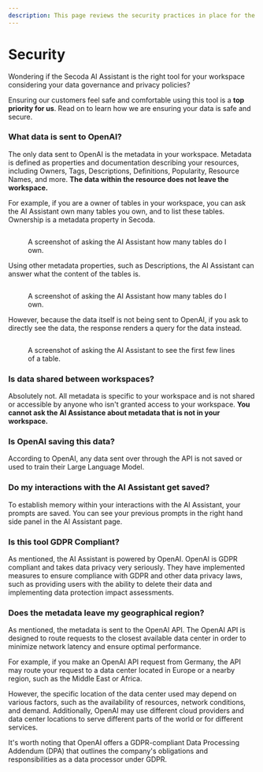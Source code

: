 ```yaml
---
description: This page reviews the security practices in place for the AI Assistant.
---
```


# Security

Wondering if the Secoda AI Assistant is the right tool for your workspace considering your data governance and privacy policies?&#x20;

Ensuring our customers feel safe and comfortable using this tool is a **top priority for us**. Read on to learn how we are ensuring your data is safe and secure.&#x20;

### What data is sent to OpenAI?

The only data sent to OpenAI is the metadata in your workspace. Metadata is defined as properties and documentation describing your resources, including Owners, Tags, Descriptions, Definitions, Popularity, Resource Names, and more. **The data within the resource does not leave the workspace.**&#x20;

For example, if you are a owner of tables in your workspace, you can ask the AI Assistant own many tables you own, and to list these tables. Ownership is a metadata property in Secoda.

<figure><img src="../../.gitbook/assets/Screenshot 2023-04-26 at 2.53.16 PM.png" alt=""><figcaption><p>A screenshot of asking the AI Assistant how many tables do I own.</p></figcaption></figure>

Using other metadata properties, such as Descriptions, the AI Assistant can answer what the content of the tables is.&#x20;

<figure><img src="../../.gitbook/assets/Screenshot 2023-04-26 at 2.56.13 PM.png" alt=""><figcaption><p>A screenshot of asking the AI Assistant how many tables do I own.</p></figcaption></figure>

However, because the data itself is not being sent to OpenAI, if you ask to directly see the data, the response renders a query for the data instead.

<figure><img src="../../.gitbook/assets/Screenshot 2023-04-26 at 3.00.42 PM.png" alt=""><figcaption><p>A screenshot of asking the AI Assistant to see the first few lines of a table.</p></figcaption></figure>

### Is data shared between workspaces?&#x20;

Absolutely not. All metadata is specific to your workspace and is not shared or accessible by anyone who isn't granted access to your workspace. **You cannot ask the AI Assistance about metadata that is not in your workspace.**

### Is OpenAI saving this data?

According to OpenAI, any data sent over through the API is not saved or used to train their Large Language Model.

### Do my interactions with the AI Assistant get saved?

To establish memory within your interactions with the AI Assistant, your prompts are saved. You can see your previous prompts in the right hand side panel in the AI Assistant page.&#x20;

### Is this tool GDPR Compliant?

As mentioned, the AI Assistant is powered by OpenAI. OpenAI is GDPR compliant and takes data privacy very seriously. They have implemented measures to ensure compliance with GDPR and other data privacy laws, such as providing users with the ability to delete their data and implementing data protection impact assessments.

### Does the metadata leave my geographical region?

As mentioned, the metadata is sent to the OpenAI API. The OpenAI API is designed to route requests to the closest available data center in order to minimize network latency and ensure optimal performance.&#x20;

For example, if you make an OpenAI API request from Germany, the API may route your request to a data center located in Europe or a nearby region, such as the Middle East or Africa.

However, the specific location of the data center used may depend on various factors, such as the availability of resources, network conditions, and demand. Additionally, OpenAI may use different cloud providers and data center locations to serve different parts of the world or for different services.

It's worth noting that OpenAI offers a GDPR-compliant Data Processing Addendum (DPA) that outlines the company's obligations and responsibilities as a data processor under GDPR.
